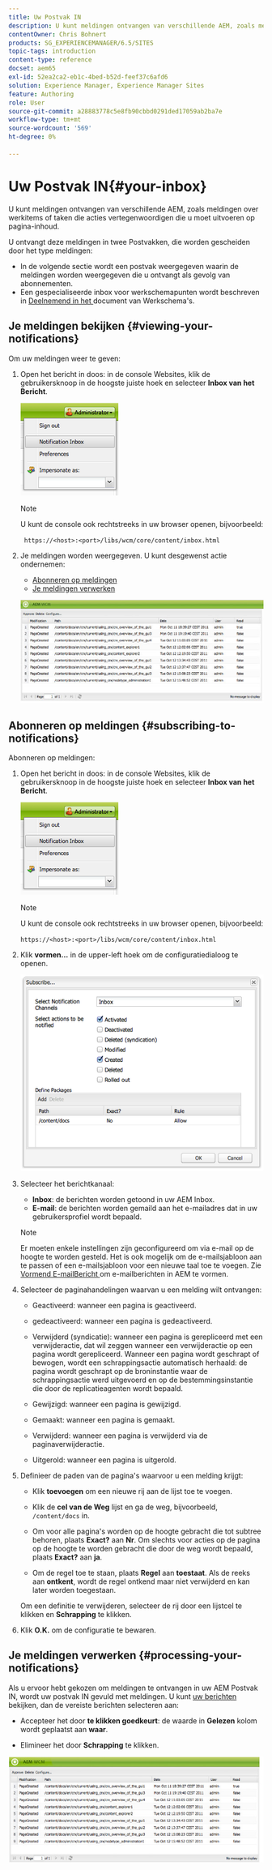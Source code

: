```yaml
---
title: Uw Postvak IN
description: U kunt meldingen ontvangen van verschillende AEM, zoals meldingen over werkitems of taken die acties vertegenwoordigen die u moet uitvoeren op pagina-inhoud.
contentOwner: Chris Bohnert
products: SG_EXPERIENCEMANAGER/6.5/SITES
topic-tags: introduction
content-type: reference
docset: aem65
exl-id: 52ea2ca2-eb1c-4bed-b52d-feef37c6afd6
solution: Experience Manager, Experience Manager Sites
feature: Authoring
role: User
source-git-commit: a28883778c5e8fb90cbbd0291ded17059ab2ba7e
workflow-type: tm+mt
source-wordcount: '569'
ht-degree: 0%

---
```


# Uw Postvak IN{#your-inbox}

U kunt meldingen ontvangen van verschillende AEM, zoals meldingen over werkitems of taken die acties vertegenwoordigen die u moet uitvoeren op pagina-inhoud.

U ontvangt deze meldingen in twee Postvakken, die worden gescheiden door het type meldingen:

* In de volgende sectie wordt een postvak weergegeven waarin de meldingen worden weergegeven die u ontvangt als gevolg van abonnementen.
* Een gespecialiseerde inbox voor werkschemapunten wordt beschreven in [ Deelnemend in het ](/help/sites-classic-ui-authoring/classic-workflows-participating.md) document van Werkschema&#39;s.

## Je meldingen bekijken {#viewing-your-notifications}

Om uw meldingen weer te geven:

1. Open het bericht in doos: in de **&#x200B;**&#x200B;console Websites, klik de gebruikersknoop in de hoogste juiste hoek en selecteer **Inbox van het Bericht**.

   ![ screen_shot_2012-02-08at105226am ](assets/screen_shot_2012-02-08at105226am.png)

   >[!NOTE]
   >
   >U kunt de console ook rechtstreeks in uw browser openen, bijvoorbeeld:
   >
   >
   >` https://<host>:<port>/libs/wcm/core/content/inbox.html`

1. Je meldingen worden weergegeven. U kunt desgewenst actie ondernemen:

   * [Abonneren op meldingen](#subscribing-to-notifications)
   * [Je meldingen verwerken](#processing-your-notifications)

   ![ chlimage_1-4 ](assets/chlimage_1-4.jpeg)

## Abonneren op meldingen {#subscribing-to-notifications}

Abonneren op meldingen:

1. Open het bericht in doos: in de **&#x200B;**&#x200B;console Websites, klik de gebruikersknoop in de hoogste juiste hoek en selecteer **Inbox van het Bericht**.

   ![ screen_shot_2012-02-08at105226am-1 ](assets/screen_shot_2012-02-08at105226am-1.png)

   >[!NOTE]
   >
   >U kunt de console ook rechtstreeks in uw browser openen, bijvoorbeeld:
   >
   >
   >`https://<host>:<port>/libs/wcm/core/content/inbox.html`

1. Klik **vormen...** in de upper-left hoek om de configuratiedialoog te openen.

   ![ screen_shot_2012-02-08at111056am ](assets/screen_shot_2012-02-08at111056am.png)

1. Selecteer het berichtkanaal:

   * **Inbox**: de berichten worden getoond in uw AEM Inbox.
   * **E-mail**: de berichten worden gemaild aan het e-mailadres dat in uw gebruikersprofiel wordt bepaald.

   >[!NOTE]
   >
   >Er moeten enkele instellingen zijn geconfigureerd om via e-mail op de hoogte te worden gesteld. Het is ook mogelijk om de e-mailsjabloon aan te passen of een e-mailsjabloon voor een nieuwe taal toe te voegen. Zie [ Vormend E-mailBericht ](/help/sites-administering/notification.md#configuringemailnotification) om e-mailberichten in AEM te vormen.

1. Selecteer de paginahandelingen waarvan u een melding wilt ontvangen:

   * Geactiveerd: wanneer een pagina is geactiveerd.
   * gedeactiveerd: wanneer een pagina is gedeactiveerd.
   * Verwijderd (syndicatie): wanneer een pagina is gerepliceerd met een verwijderactie, dat wil zeggen wanneer een verwijderactie op een pagina wordt gerepliceerd.
Wanneer een pagina wordt geschrapt of bewogen, wordt een schrappingsactie automatisch herhaald: de pagina wordt geschrapt op de broninstantie waar de schrappingsactie werd uitgevoerd en op de bestemmingsinstantie die door de replicatieagenten wordt bepaald.

   * Gewijzigd: wanneer een pagina is gewijzigd.
   * Gemaakt: wanneer een pagina is gemaakt.
   * Verwijderd: wanneer een pagina is verwijderd via de paginaverwijderactie.
   * Uitgerold: wanneer een pagina is uitgerold.

1. Definieer de paden van de pagina&#39;s waarvoor u een melding krijgt:

   * Klik **toevoegen** om een nieuwe rij aan de lijst toe te voegen.
   * Klik de **cel van de Weg** lijst en ga de weg, bijvoorbeeld, `/content/docs` in.

   * Om voor alle pagina&#39;s worden op de hoogte gebracht die tot subtree behoren, plaats **Exact?** aan **Nr**.
Om slechts voor acties op de pagina op de hoogte te worden gebracht die door de weg wordt bepaald, plaats **Exact?** aan **ja**.

   * Om de regel toe te staan, plaats **Regel** aan **toestaat**. Als de reeks aan **ontkent**, wordt de regel ontkend maar niet verwijderd en kan later worden toegestaan.

   Om een definitie te verwijderen, selecteer de rij door een lijstcel te klikken en **Schrapping** te klikken.

1. Klik **O.K.** om de configuratie te bewaren.

## Je meldingen verwerken {#processing-your-notifications}

Als u ervoor hebt gekozen om meldingen te ontvangen in uw AEM Postvak IN, wordt uw postvak IN gevuld met meldingen. U kunt [ uw berichten ](#viewing-your-notifications) bekijken, dan de vereiste berichten selecteren aan:

* Accepteer het door **te klikken goedkeurt**: de waarde in **Gelezen** kolom wordt geplaatst aan **waar**.

* Elimineer het door **Schrapping** te klikken.

![ chlimage_1-5 ](assets/chlimage_1-5.jpeg)
